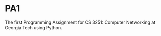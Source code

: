# PA1

The first Programming Assignment for CS 3251: Computer Networking at Georgia Tech using Python. 
